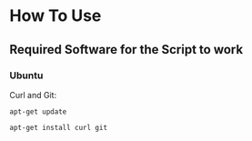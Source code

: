 # How To Use

## Required Software for the Script to work

### Ubuntu

Curl and Git:

`apt-get update`

`apt-get install curl git`
